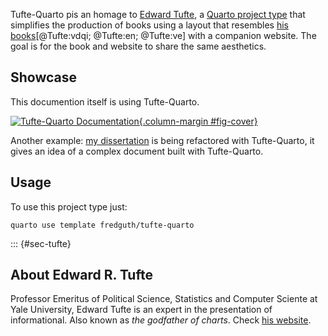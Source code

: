 Tufte-Quarto pis an homage to [Edward Tufte](#sec-tufte), a [Quarto project type](https://quarto.org/docs/extensions/project-types.html) that simplifies the production of books using a layout that resembles [his books](https://www.edwardtufte.com/tufte/books_vdqi)[@Tufte:vdqi; @Tufte:en; @Tufte:ve] with a companion website. The goal is for the book and website to share the same aesthetics. 

## Showcase

This documention itself is using Tufte-Quarto. 

[![Tufte-Quarto Documentation](/images/bookcover){.column-margin #fig-cover}](./docs/TufteStyledBook.pdf)


Another example: [my dissertation](https://fredguth.github.io/IBToDL) is being refactored with Tufte-Quarto, it gives an idea of a complex document built with Tufte-Quarto.

## Usage
To use this project type just:

`quarto use template fredguth/tufte-quarto`

::: {#sec-tufte}

## About Edward R. Tufte
Professor Emeritus of Political Science, Statistics and Computer Sciente at Yale University, Edward Tufte is an expert in the presentation of informational. Also known as *the godfather of charts*. Check [his website](https://www.edwardtufte.com/tufte/).

